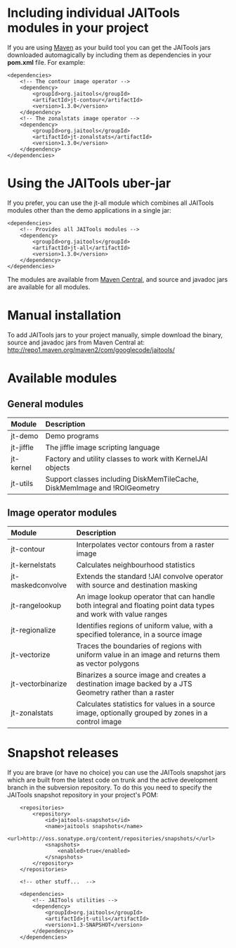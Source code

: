 

# Including individual JAITools modules in your project #

If you are using [Maven](http://maven.apache.org/) as your build tool you can get the JAITools jars downloaded automagically by including them as dependencies in your **pom.xml** file.  For example:

```
<dependencies>
    <!-- The contour image operator -->
    <dependency>
        <groupId>org.jaitools</groupId>
        <artifactId>jt-contour</artifactId>
        <version>1.3.0</version>
    </dependency>
    <!-- The zonalstats image operator -->
    <dependency>
        <groupId>org.jaitools</groupId>
        <artifactId>jt-zonalstats</artifactId>
        <version>1.3.0</version>
    </dependency>
</dependencies>
```

# Using the JAITools uber-jar #

If you prefer, you can use the jt-all module which combines all JAITools modules other than the demo applications in a single jar:

```
<dependencies>
    <!-- Provides all JAITools modules -->
    <dependency>
        <groupId>org.jaitools</groupId>
        <artifactId>jt-all</artifactId>
        <version>1.3.0</version>
    </dependency>
</dependencies>
```

The modules are available from [Maven Central](http://repo1.maven.org/maven2/com/googlecode/jaitools/), and source and javadoc jars are available for all modules.

# Manual installation #

To add JAITools jars to your project manually, simple download the binary, source and javadoc jars from Maven Central at: http://repo1.maven.org/maven2/com/googlecode/jaitools/

# Available modules #

## General modules ##

| **Module** | **Description** |
|:-----------|:----------------|
| jt-demo    | Demo programs   |
| jt-jiffle  | The jiffle image scripting language |
| jt-kernel  | Factory and utility classes to work with KernelJAI objects |
| jt-utils   | Support classes including DiskMemTileCache, DiskMemImage and !ROIGeometry |

## Image operator modules ##

| **Module** | **Description** |
|:-----------|:----------------|
| jt-contour | Interpolates vector contours from a raster image |
| jt-kernelstats | Calculates neighbourhood statistics |
| jt-maskedconvolve | Extends the standard !JAI convolve operator with source and destination masking |
| jt-rangelookup | An image lookup operator that can handle both integral and floating point data types and work with value ranges |
| jt-regionalize | Identifies regions of uniform value, with a specified tolerance, in a source image |
| jt-vectorize | Traces the boundaries of regions with uniform value in an image and returns them as vector polygons |
| jt-vectorbinarize | Binarizes a source image and creates a destination image backed by a JTS Geometry rather than a raster |
| jt-zonalstats | Calculates statistics for values in a source image, optionally grouped by zones in a control image |

# Snapshot releases #

If you are brave (or have no choice) you can use the JAITools snapshot jars which are built from the latest code on trunk and the active development branch in the subversion repository. To do this you need to specify the JAITools snapshot repository in your project's POM:

```
    <repositories>
        <repository> 
            <id>jaitools-snapshots</id> 
            <name>jaitools snapshots</name> 
            <url>http://oss.sonatype.org/content/repositories/snapshots/</url> 
            <snapshots> 
                <enabled>true</enabled> 
            </snapshots> 
        </repository>
    </repositories>

    <!-- other stuff...  -->

    <dependencies>
        <!-- JAITools utilities -->
        <dependency>
            <groupId>org.jaitools</groupId>
            <artifactId>jt-utils</artifactId>
            <version>1.3-SNAPSHOT</version>
        </dependency>
    </dependencies>
```